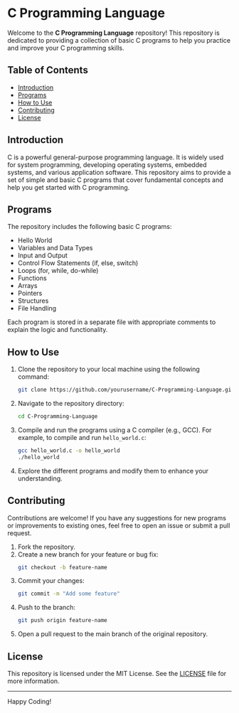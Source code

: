# C Programming Language

Welcome to the **C Programming Language** repository! This repository is dedicated to providing a collection of basic C programs to help you practice and improve your C programming skills.

## Table of Contents

- [Introduction](#introduction)
- [Programs](#programs)
- [How to Use](#how-to-use)
- [Contributing](#contributing)
- [License](#license)

## Introduction

C is a powerful general-purpose programming language. It is widely used for system programming, developing operating systems, embedded systems, and various application software. This repository aims to provide a set of simple and basic C programs that cover fundamental concepts and help you get started with C programming.

## Programs

The repository includes the following basic C programs:

- Hello World
- Variables and Data Types
- Input and Output
- Control Flow Statements (if, else, switch)
- Loops (for, while, do-while)
- Functions
- Arrays
- Pointers
- Structures
- File Handling

Each program is stored in a separate file with appropriate comments to explain the logic and functionality.

## How to Use

1. Clone the repository to your local machine using the following command:
    ```bash
    git clone https://github.com/yourusername/C-Programming-Language.git
    ```

2. Navigate to the repository directory:
    ```bash
    cd C-Programming-Language
    ```

3. Compile and run the programs using a C compiler (e.g., GCC). For example, to compile and run `hello_world.c`:
    ```bash
    gcc hello_world.c -o hello_world
    ./hello_world
    ```

4. Explore the different programs and modify them to enhance your understanding.

## Contributing

Contributions are welcome! If you have any suggestions for new programs or improvements to existing ones, feel free to open an issue or submit a pull request.

1. Fork the repository.
2. Create a new branch for your feature or bug fix:
    ```bash
    git checkout -b feature-name
    ```
3. Commit your changes:
    ```bash
    git commit -m "Add some feature"
    ```
4. Push to the branch:
    ```bash
    git push origin feature-name
    ```
5. Open a pull request to the main branch of the original repository.

## License

This repository is licensed under the MIT License. See the [LICENSE](LICENSE) file for more information.

---

Happy Coding!
